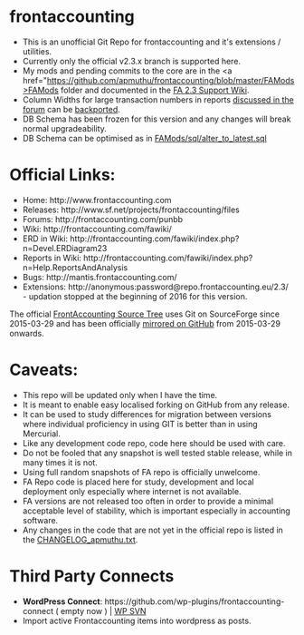 frontaccounting
===============

* This is an unofficial Git Repo for frontaccounting and it's extensions / utilities.
* Currently only the official v2.3.x branch is supported here.
* My mods and pending commits to the core are in the <a href="https://github.com/apmuthu/frontaccounting/blob/master/FAMods>FAMods</a> folder and documented in the [FA 2.3 Support Wiki](https://github.com/apmuthu/frontaccounting/wiki).
* Column Widths for large transaction numbers in reports [discussed in the forum](http://frontaccounting.com/punbb/viewtopic.php?id=6456) can be [backported](https://github.com/apmuthu/frontac24/commit/08b81e2fe2536c7c9f7146184dfe4fc37b57c32d).
* DB Schema has been frozen for this version and any changes will break normal upgradeability.
* DB Schema can be optimised as in [FAMods/sql/alter_to_latest.sql](https://github.com/apmuthu/frontaccounting/blob/master/FAMods/sql/alter_to_latest2.3.sql)

Official Links:
===============
<ul>
<li>Home: http://www.frontaccounting.com</li>
<li>Releases: http://www.sf.net/projects/frontaccounting/files</li>
<li>Forums: http://frontaccounting.com/punbb</li>
<li>Wiki: http://frontaccounting.com/fawiki/</li>
<li>ERD in Wiki: http://frontaccounting.com/fawiki/index.php?n=Devel.ERDiagram23</li>
<li>Reports in Wiki: http://frontaccounting.com/fawiki/index.php?n=Help.ReportsAndAnalysis</li>
<li>Bugs: http://mantis.frontaccounting.com/</li>
<li>Extensions: http://anonymous:password@repo.frontaccounting.eu/2.3/</li> - updation stopped at the beginning of 2016 for this version.
</ul>

The official <a href="http://sourceforge.net/p/frontaccounting/git/ci/master/tree/">FrontAccounting Source Tree</a> uses Git on SourceForge since 2015-03-29
and has been officially <a href="https://github.com/FrontAccountingERP/FA">mirrored on GitHub</a> from 2015-03-29 onwards.

Caveats:
========
<ul>
<li>This repo will be updated only when I have the time.</li>
<li>It is meant to enable easy localised forking on GitHub from any release.</li>
<li>It can be used to study differences for migration between versions where individual proficiency in using GIT is better than in using Mercurial.</li>
<li>Like any development code repo, code here should be used with care.</li>
<li>Do not be fooled that any snapshot is well tested stable release, while in many times it is not.</li>
<li>Using full random snapshots of FA repo is officially unwelcome.</li>
<li>FA Repo code is placed here for study, development and local deployment only especially where internet is not available.</li>
<li>FA versions are not released too often in order to provide a minimal acceptable level of stability, which is important especially in accounting software.</li>
<li>Any changes in the code that are not yet in the official repo is listed in the <a href="https://github.com/apmuthu/frontaccounting/blob/master/FAMods/CHANGELOG_apmuthu.txt">CHANGELOG_apmuthu.txt</a>.</li>
</ul>

Third Party Connects
====================
<ul>
<li><b>WordPress Connect</b>: https://github.com/wp-plugins/frontaccounting-connect ( empty now ) | <a href="http://plugins.svn.wordpress.org/frontaccounting-connect/trunk/">WP SVN</a></li>
<li>Import active Frontaccounting items into wordpress as posts.</li>
</ul>
